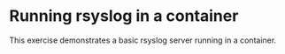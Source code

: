 # Running rsyslog in a container

This exercise demonstrates a basic rsyslog server running in a container.
